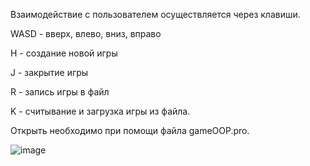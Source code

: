  Взаимодействие с пользователем осуществляется через клавиши. 
 
 WASD - вверх, влево, вниз, вправо  
 
 H - создание новой игры  
 
 J - закрытие игры   
 
 R - запись игры в файл  
 
 K - считывание и загрузка игры из файла.  

Открыть необходимо при помощи файла gameOOP.pro.

![image](https://user-images.githubusercontent.com/54900460/128573722-a4607e8d-01e0-4eec-b909-85f425bcc9c5.png)
